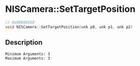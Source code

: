# NISCamera::SetTargetPosition
```c
// 0x0056b310
void NISCamera::SetTargetPosition(unk p0, unk p1, unk p2)
```
## Description
```
Minimum Arguments: 3
Maximum Arguments: 3
```
